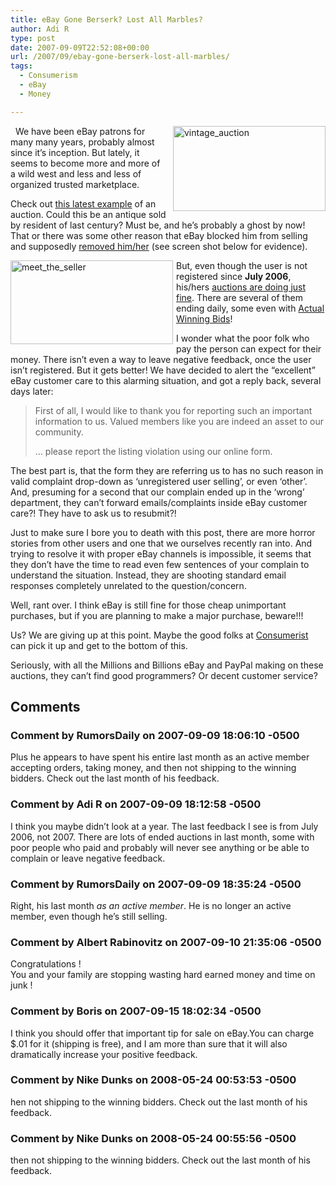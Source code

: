```yaml
---
title: eBay Gone Berserk? Lost All Marbles?
author: Adi R
type: post
date: 2007-09-09T22:52:08+00:00
url: /2007/09/ebay-gone-berserk-lost-all-marbles/
tags:
  - Consumerism
  - eBay
  - Money

---
```

<a href="http://cgi.ebay.com/Vintage-Crank-Desk-Telephone-Cranks-on-Front-Neat_W0QQitemZ9138891422QQihZ020QQcategoryZ73373QQssPageNameZWDVWQQrdZ1QQcmdZViewItem" target="_blank"><img style="border-right: 0px; border-top: 0px; margin: 0px 0px 0px 10px; border-left: 0px; border-bottom: 0px" height="136" alt="vintage_auction" src="/uploads/2007/09/vintage-auction.jpg?resize=244%2C136" width="244" align="right" border="0" data-recalc-dims="1" /></a>&nbsp; We have been eBay patrons for many many years, probably almost since it&#8217;s inception. But lately, it seems to become more and more of a wild west and less and less of organized trusted marketplace.

Check out <a href="http://cgi.ebay.com/Vintage-Crank-Desk-Telephone-Cranks-on-Front-Neat_W0QQitemZ9138891422QQihZ020QQcategoryZ73373QQssPageNameZWDVWQQrdZ1QQcmdZViewItem" target="_blank">this latest example</a> of an auction. Could this be an antique sold by resident of last century? Must be, and he&#8217;s probably a ghost by now! That or there was some other reason that eBay blocked him from selling and supposedly <a href="http://myworld.ebay.com/kbr1957/" target="_blank">removed him/her</a> (see screen shot below for evidence).

<a href="http://myworld.ebay.com/kbr1957/" target="_blank"><img style="border-right: 0px; border-top: 0px; margin: 0px 5px 0px 0px; border-left: 0px; border-bottom: 0px" height="134" alt="meet_the_seller" src="/uploads/2007/09/meet-the-seller.jpg?resize=260%2C134" width="260" align="left" border="0" data-recalc-dims="1" /></a>But, even though the user is not registered since **July 2006**, his/hers <a href="http://search.ebay.com/_W0QQsassZkbr1957" target="_blank">auctions are doing just fine</a>. There are several of them ending daily, some even with <a href="http://cgi.ebay.com/2001-Tiger-Woods-How-I-Play-Golf-VERY-Cool-Look_W0QQitemZ4638802538QQihZ020QQcategoryZ378QQssPageNameZWDVWQQrdZ1QQcmdZViewItem" target="_blank">Actual Winning Bids</a>!

I wonder what the poor folk who pay the person can expect for their money. There isn&#8217;t even a way to leave negative feedback, once the user isn&#8217;t registered. But it gets better! We have decided to alert the &#8220;excellent&#8221; eBay customer care to this alarming situation, and got a reply back, several days later:

> First of all, I would like to thank you for reporting such an important information to us. Valued members like you are indeed an asset to our community.
> 
> &#8230; please report the listing violation using our online form.

The best part is, that the form they are referring us to has no such reason in valid complaint drop-down as &#8216;unregistered user selling&#8217;, or even &#8216;other&#8217;. And, presuming for a second that our complain ended up in the &#8216;wrong&#8217; department, they can&#8217;t forward emails/complaints inside eBay customer care?! They have to ask us to resubmit?!

Just to make sure I bore you to death with this post, there are more horror stories from other users and one that we ourselves recently ran into. And trying to resolve it with proper eBay channels is impossible, it seems that they don&#8217;t have the time to read even few sentences of your complain to understand the situation. Instead, they are shooting standard email responses completely unrelated to the question/concern.

Well, rant over. I think eBay is still fine for those cheap unimportant purchases, but if you are planning to make a major purchase, beware!!!

Us? We are giving up at this point. Maybe the good folks at <a href="http://consumerist.com/consumer/scammers/jeweler-caught-selling-fake-tiffany-items-286447.php" target="_blank">Consumerist</a> can pick it up and get to the bottom of this.

Seriously, with all the Millions and Billions eBay and PayPal making on these auctions, they can&#8217;t find good programmers? Or decent customer service?</p>

## Comments

### Comment by RumorsDaily on 2007-09-09 18:06:10 -0500
Plus he appears to have spent his entire last month as an active member accepting orders, taking money, and then not shipping to the winning bidders. Check out the last month of his feedback.

### Comment by Adi R on 2007-09-09 18:12:58 -0500
I think you maybe didn&#8217;t look at a year. The last feedback I see is from July 2006, not 2007. There are lots of ended auctions in last month, some with poor people who paid and probably will never see anything or be able to complain or leave negative feedback.

### Comment by RumorsDaily on 2007-09-09 18:35:24 -0500
Right, his last month _as an active member_. He is no longer an active member, even though he&#8217;s still selling.

### Comment by Albert Rabinovitz on 2007-09-10 21:35:06 -0500
Congratulations !  
You and your family are stopping wasting hard earned money and time on junk !

### Comment by Boris on 2007-09-15 18:02:34 -0500
I think you should offer that important tip for sale on eBay.You can charge $.01 for it (shipping is free), and I am more than sure that it will also dramatically increase your positive feedback.

### Comment by Nike Dunks on 2008-05-24 00:53:53 -0500
hen not shipping to the winning bidders. Check out the last month of his feedback.

### Comment by Nike Dunks on 2008-05-24 00:55:56 -0500
then not shipping to the winning bidders. Check out the last month of his feedback.